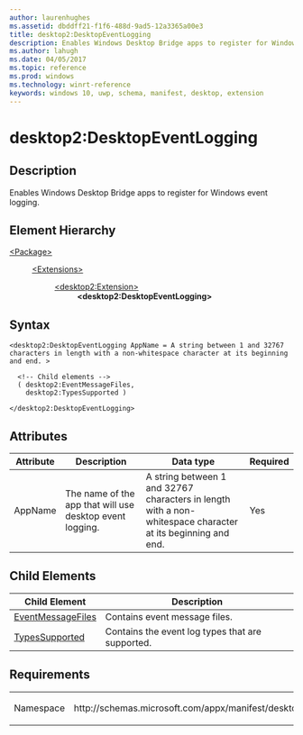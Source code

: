 ```yaml
---
author: laurenhughes
ms.assetid: dbddff21-f1f6-488d-9ad5-12a3365a00e3
title: desktop2:DesktopEventLogging
description: Enables Windows Desktop Bridge apps to register for Windows event logging.
ms.author: lahugh
ms.date: 04/05/2017
ms.topic: reference
ms.prod: windows
ms.technology: winrt-reference
keywords: windows 10, uwp, schema, manifest, desktop, extension 
---
```


# desktop2:DesktopEventLogging

## Description
Enables Windows Desktop Bridge apps to register for Windows event logging.

## Element Hierarchy
<dl>
<dt><a href="element-package.md">&lt;Package&gt;</a></dt>
<dd>
<dl>
<dt><a href="element-extensions.md">&lt;Extensions&gt;</a></dt>
<dd>
<dl>
<dt><a href="element-desktop2-package-extension.md">&lt;desktop2:Extension&gt;</a></dt>
<dd><b>&lt;desktop2:DesktopEventLogging&gt;</b></dd>
</dl>
</dd>
</dl>
</dd>
</dl>

## Syntax
```syntax
<desktop2:DesktopEventLogging AppName = A string between 1 and 32767 characters in length with a non-whitespace character at its beginning and end. >

  <!-- Child elements -->
  ( desktop2:EventMessageFiles,
    desktop2:TypesSupported )

</desktop2:DesktopEventLogging>
```

## Attributes
| Attribute | Description | Data type | Required |
|-----------|-------------|-----------|----------|
| AppName | The name of the app that will use desktop event logging. | A string between 1 and 32767 characters in length with a non-whitespace character at its beginning and end. | Yes |

## Child Elements
| Child Element | Description |
|---------------|-------------|
| [EventMessageFiles](element-desktop2-eventmessagefiles.md) | Contains event message files. |
| [TypesSupported](element-desktop2-typessupported.md) | Contains the event log types that are supported. |

## Requirements

<table>
<colgroup>
<col width="50%" />
<col width="50%" />
</colgroup>
<tbody>
<tr class="odd">
<td><p>Namespace</p></td>
<td><p>http://schemas.microsoft.com/appx/manifest/desktop/windows10/2</p></td>
</tr>
</tbody>
</table>